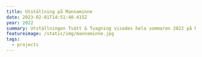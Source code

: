 ```yaml
---
title: Utställning på Mannaminne
date: 2023-02-01T14:51:40.415Z
year: 2022
summary: Utställningen Tvätt & Tvagning visades hela sommaren 2022 på Mannaminne.
featureimage: /static/img/mannaminne.jpg
tags:
  - projects
---
```

